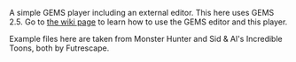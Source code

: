 A simple GEMS player including an external editor. This here uses GEMS 2.5.
Go to [the wiki page](https://github.com/MDTravisYT/SimpleGEMS/wiki) to learn how to use the GEMS editor and this player.

Example files here are taken from Monster Hunter and Sid & Al's Incredible Toons, both by Futrescape.
